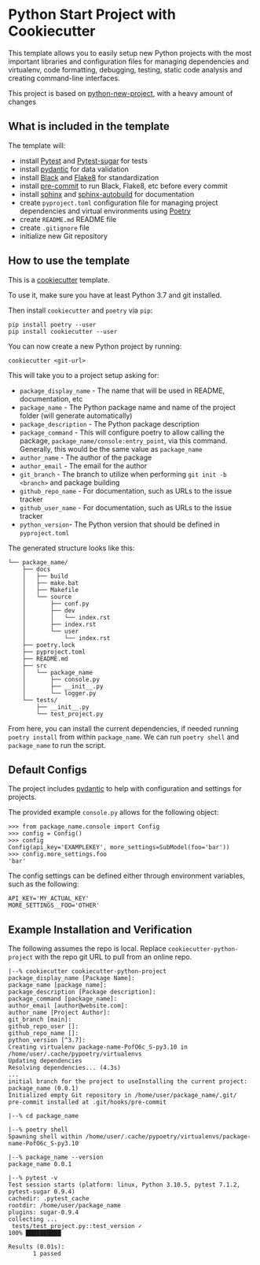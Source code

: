 # Python Start Project with Cookiecutter

This template allows you to easily setup new Python projects with the most important libraries and configuration files for managing dependencies and virtualenv, code formatting, debugging, testing, static code analysis and creating command-line interfaces.

This project is based on [python-new-project](https://github.com/stribny/python-new-project), with a heavy amount of changes


## What is included in the template

The template will:

- install [Pytest](https://docs.pytest.org/en/stable/) and [Pytest-sugar](https://pypi.org/project/pytest-sugar/) for tests
- install [pydantic](https://github.com/samuelcolvin/pydantic) for data validation
- install [Black](https://black.readthedocs.io/en/stable/) and [Flake8](https://flake8.pycqa.org/en/latest/) for standardization
- install [pre-commit](https://pre-commit.com/) to run Black, Flake8, etc before every commit
- install [sphinx](https://pypi.org/project/Sphinx/) and [sphinx-autobuild](https://pypi.org/project/sphinx-autobuild/) for documentation
- create `pyproject.toml` configuration file for managing project dependencies and virtual environments using [Poetry](https://python-poetry.org/)
- create `README.md` README file
- create `.gitignore` file
- initialize new Git repository


## How to use the template

This is a [cookiecutter](https://cookiecutter.readthedocs.io) template.

To use it, make sure you have at least Python 3.7 and git installed.

Then install `cookiecutter` and `poetry` via `pip`:

```
pip install poetry --user
pip install cookiecutter --user
```

You can now create a new Python project by running:

```
cookiecutter <git-url>
```

This will take you to a project setup asking for:
- `package_display_name` - The name that will be used in README, documentation, etc
- `package_name` - The Python package name and name of the project folder (will generate automatically)
- `package_description` - The Python package description
- `package_command` - This will configure poetry to allow calling the package, `package_name/console:entry_point`, via this command. Generally, this would be the same value as `package_name`
- `author_name` - The author of the package
- `author_email` - The email for the author
- `git_branch` - The branch to utilize when performing `git init -b <branch>` and package building
- `github_repo_name` - For documentation, such as URLs to the issue tracker
- `github_user_name` - For documentation, such as URLs to the issue tracker
- `python_version`- The Python version that should be defined in `pyproject.toml`

The generated structure looks like this:

```
└── package_name/
    ├── docs
    │   ├── build
    │   ├── make.bat
    │   ├── Makefile
    │   └── source
    │       ├── conf.py
    │       ├── dev
    │       │   └── index.rst
    │       ├── index.rst
    │       └── user
    │           └── index.rst
    ├── poetry.lock
    ├── pyproject.toml
    ├── README.md
    ├── src
    │   └── package_name
    │       ├── console.py
    │       ├── __init__.py
    │       └── logger.py
    └── tests/
        ├── __init__.py
        └── test_project.py
```

From here, you can install the current dependencies, if needed running `poetry install` from within `package_name`. We can run `poetry shell` and `package_name` to run the script.


## Default Configs

The project includes [pydantic](https://github.com/samuelcolvin/pydantic) to help with configuration and settings for projects.

The provided example `console.py` allows for the following object:

```
>>> from package_name.console import Config
>>> config = Config()
>>> config
Config(api_key='EXAMPLEKEY', more_settings=SubModel(foo='bar'))
>>> config.more_settings.foo
'bar'
```

The config settings can be defined either through environment variables, such as the following:

```
API_KEY='MY_ACTUAL_KEY'
MORE_SETTINGS__FOO='OTHER'
```

## Example Installation and Verification

The following assumes the repo is local. Replace `cookiecutter-python-project` with the repo git URL to pull from an online repo.

```
|--% cookiecutter cookiecutter-python-project
package_display_name [Package Name]:
package_name [package_name]:
package_description [Package description]:
package_command [package_name]:
author_email [author@website.com]:
author_name [Project Author]:
git_branch [main]:
github_repo_user []:
github_repo_name []:
python_version [^3.7]:
Creating virtualenv package-name-PofO6c_S-py3.10 in /home/user/.cache/pypoetry/virtualenvs
Updating dependencies
Resolving dependencies... (4.3s)
...
initial branch for the project to useInstalling the current project: package_name (0.0.1)
Initialized empty Git repository in /home/user/package_name/.git/
pre-commit installed at .git/hooks/pre-commit

|--% cd package_name

|--% poetry shell
Spawning shell within /home/user/.cache/pypoetry/virtualenvs/package-name-PofO6c_S-py3.10

|--% package_name --version
package_name 0.0.1

|--% pytest -v
Test session starts (platform: linux, Python 3.10.5, pytest 7.1.2, pytest-sugar 0.9.4)
cachedir: .pytest_cache
rootdir: /home/user/package_name
plugins: sugar-0.9.4
collecting ...
 tests/test_project.py::test_version ✓                                        100% ██████████

Results (0.01s):
       1 passed
```
